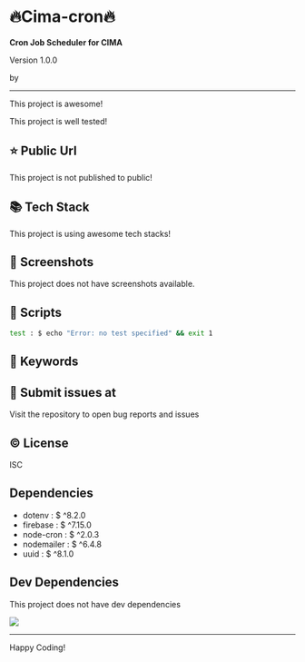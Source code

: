 # 🔥Cima-cron🔥

**Cron Job Scheduler for CIMA**

<p>Version 1.0.0</p>
<p>by </p>

<hr/>
This project is awesome!

This project is well tested!

## ⭐ Public Url

This project is not published to public!

## 📚 Tech Stack

This project is using awesome tech stacks!

## 📸 Screenshots

This project does not have screenshots available.

## 📜 Scripts

```sh
test : $ echo "Error: no test specified" && exit 1

```

## 🔑 Keywords



## 👾 Submit issues at

Visit the repository to open bug reports and issues

## ©️ License

ISC

## Dependencies

 - dotenv : $ ^8.2.0
 - firebase : $ ^7.15.0
 - node-cron : $ ^2.0.3
 - nodemailer : $ ^6.4.8
 - uuid : $ ^8.1.0


## Dev Dependencies

This project does not have dev dependencies

<img src="https://cdn.dribbble.com/users/2401141/screenshots/5487982/developers-gif-showcase.gif"/>

<hr/>
Happy Coding!
